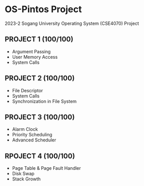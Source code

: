 # OS-Pintos Project
2023-2 Sogang University Operating System (CSE4070) Project

PROJECT 1 (100/100)
-----------
- Argument Passing
- User Memory Access
- System Calls

PROJECT 2 (100/100)
----------
- File Descriptor
- System Calls
- Synchronization in File System

PROJECT 3 (100/100)
----------
- Alarm Clock
- Priority Scheduling
- Advanced Scheduler

RPOJECT 4 (100/100)
----------
- Page Table & Page Fault Handler
- Disk Swap
- Stack Growth   
